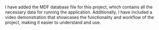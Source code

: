 I have added the MDF database file for this project, which contains all the necessary data for running the application. Additionally, I have included a video demonstration that showcases the functionality and workflow of the project, making it easier to understand and use.
